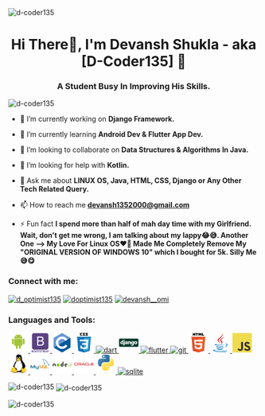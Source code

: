 <p> <img align="center" width="540px" src="https://i.ibb.co/L5xD3CW/st-small-845x845-pad-1000x1000-f8f8f8.jpg" alt="d-coder135" /></p>
<h1 align="center">Hi There👋, I'm Devansh Shukla - aka [D-Coder135] 👋</h1>
<h3 align="center">A Student Busy In Improving His Skills.</h3>

<p align="left"> <img src="https://komarev.com/ghpvc/?username=d-coder135&label=Profile%20views&color=0e75b6&style=flat" alt="d-coder135" /> </p>

- 🔭 I’m currently working on **Django Framework.**

- 🌱 I’m currently learning **Android Dev & Flutter App Dev.**

- 👯 I’m looking to collaborate on **Data Structures & Algorithms In Java.**

- 🤝 I’m looking for help with **Kotlin.**

- 💬 Ask me about **LINUX OS, Java, HTML, CSS, Django or Any Other Tech Related Query.**

- 📫 How to reach me **devansh1352000@gmail.com**

- ⚡ Fun fact **I spend more than half of mah day time with my Girlfriend. Wait, don't get me wrong, I am talking about my lappy😂😅. Another One --> My Love For Linux OS❤️‍🔥 Made Me Completely Remove My "ORIGINAL VERSION OF WINDOWS 10" which I bought for 5k. Silly Me😅😋**

<h3 align="left">Connect with me:</h3>
<p align="left">
<a href="https://twitter.com/d_optimist135" target="blank"><img align="center" src="https://cdn.jsdelivr.net/npm/simple-icons@v3/icons/twitter.svg" alt="d_optimist135" height="30" width="40" /></a>
<a href="https://fb.com/doptimist135" target="blank"><img align="center" src="https://cdn.jsdelivr.net/npm/simple-icons@v3/icons/facebook.svg" alt="doptimist135" height="30" width="40" /></a>
<a href="https://instagram.com/devansh__omi" target="blank"><img align="center" src="https://cdn.jsdelivr.net/npm/simple-icons@v3/icons/instagram.svg" alt="devansh__omi" height="30" width="40" /></a>
</p>

<h3 align="left">Languages and Tools:</h3>
<p align="left"> <a href="https://developer.android.com" target="_blank"> <img src="https://raw.githubusercontent.com/devicons/devicon/master/icons/android/android-original-wordmark.svg" alt="android" width="40" height="40"/> </a> <a href="https://getbootstrap.com" target="_blank"> <img src="https://raw.githubusercontent.com/devicons/devicon/master/icons/bootstrap/bootstrap-plain-wordmark.svg" alt="bootstrap" width="40" height="40"/> </a> <a href="https://www.cprogramming.com/" target="_blank"> <img src="https://raw.githubusercontent.com/devicons/devicon/master/icons/c/c-original.svg" alt="c" width="40" height="40"/> </a> <a href="https://www.w3schools.com/css/" target="_blank"> <img src="https://raw.githubusercontent.com/devicons/devicon/master/icons/css3/css3-original-wordmark.svg" alt="css3" width="40" height="40"/> </a> <a href="https://dart.dev" target="_blank"> <img src="https://www.vectorlogo.zone/logos/dartlang/dartlang-icon.svg" alt="dart" width="40" height="40"/> </a> <a href="https://www.djangoproject.com/" target="_blank"> <img src="https://raw.githubusercontent.com/devicons/devicon/master/icons/django/django-original.svg" alt="django" width="40" height="40"/> </a> <a href="https://flutter.dev" target="_blank"> <img src="https://www.vectorlogo.zone/logos/flutterio/flutterio-icon.svg" alt="flutter" width="40" height="40"/> </a> <a href="https://git-scm.com/" target="_blank"> <img src="https://www.vectorlogo.zone/logos/git-scm/git-scm-icon.svg" alt="git" width="40" height="40"/> </a> <a href="https://www.w3.org/html/" target="_blank"> <img src="https://raw.githubusercontent.com/devicons/devicon/master/icons/html5/html5-original-wordmark.svg" alt="html5" width="40" height="40"/> </a> <a href="https://www.java.com" target="_blank"> <img src="https://raw.githubusercontent.com/devicons/devicon/master/icons/java/java-original.svg" alt="java" width="40" height="40"/> </a> <a href="https://developer.mozilla.org/en-US/docs/Web/JavaScript" target="_blank"> <img src="https://raw.githubusercontent.com/devicons/devicon/master/icons/javascript/javascript-original.svg" alt="javascript" width="40" height="40"/> </a> <a href="https://www.linux.org/" target="_blank"> <img src="https://raw.githubusercontent.com/devicons/devicon/master/icons/linux/linux-original.svg" alt="linux" width="40" height="40"/> </a> <a href="https://www.mysql.com/" target="_blank"> <img src="https://raw.githubusercontent.com/devicons/devicon/master/icons/mysql/mysql-original-wordmark.svg" alt="mysql" width="40" height="40"/> </a> <a href="https://nodejs.org" target="_blank"> <img src="https://raw.githubusercontent.com/devicons/devicon/master/icons/nodejs/nodejs-original-wordmark.svg" alt="nodejs" width="40" height="40"/> </a> <a href="https://www.oracle.com/" target="_blank"> <img src="https://raw.githubusercontent.com/devicons/devicon/master/icons/oracle/oracle-original.svg" alt="oracle" width="40" height="40"/> </a> <a href="https://www.python.org" target="_blank"> <img src="https://raw.githubusercontent.com/devicons/devicon/master/icons/python/python-original.svg" alt="python" width="40" height="40"/> </a> <a href="https://www.sqlite.org/" target="_blank"> <img src="https://www.vectorlogo.zone/logos/sqlite/sqlite-icon.svg" alt="sqlite" width="40" height="40"/> </a> </p>

<p><img align="left" src="https://github-readme-stats.vercel.app/api/top-langs?username=d-coder135&show_icons=true&locale=en&layout=compact" alt="d-coder135" /></p>

<p>&nbsp;<img align="center" src="https://github-readme-stats.vercel.app/api?username=d-coder135&show_icons=true&locale=en" alt="d-coder135" /></p>

<p><img align="center" src="https://github-readme-streak-stats.herokuapp.com/?user=d-coder135&" alt="d-coder135" /></p>
